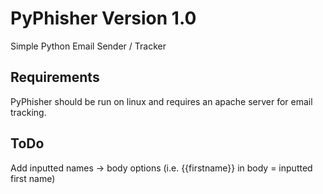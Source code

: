 # PyPhisher Version 1.0
Simple Python Email Sender / Tracker

## Requirements
PyPhisher should be run on linux and requires an apache server for email tracking.

## ToDo
Add inputted names -> body options (i.e. {{firstname}} in body = inputted first name)
